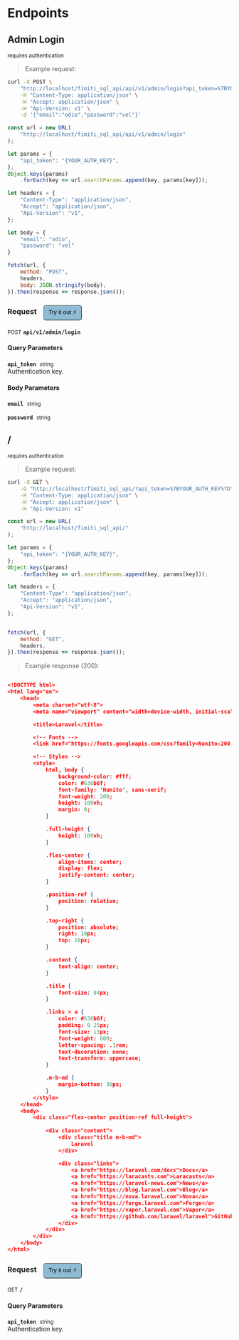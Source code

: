 # Endpoints


## Admin Login

<small class="badge badge-darkred">requires authentication</small>



> Example request:

```bash
curl -X POST \
    "http://localhost/fimiti_sql_api/api/v1/admin/login?api_token=%7BYOUR_AUTH_KEY%7D" \
    -H "Content-Type: application/json" \
    -H "Accept: application/json" \
    -H "Api-Version: v1" \
    -d '{"email":"odio","password":"vel"}'

```

```javascript
const url = new URL(
    "http://localhost/fimiti_sql_api/api/v1/admin/login"
);

let params = {
    "api_token": "{YOUR_AUTH_KEY}",
};
Object.keys(params)
    .forEach(key => url.searchParams.append(key, params[key]));

let headers = {
    "Content-Type": "application/json",
    "Accept": "application/json",
    "Api-Version": "v1",
};

let body = {
    "email": "odio",
    "password": "vel"
}

fetch(url, {
    method: "POST",
    headers,
    body: JSON.stringify(body),
}).then(response => response.json());
```


<div id="execution-results-POSTapi-v1-admin-login" hidden>
    <blockquote>Received response<span id="execution-response-status-POSTapi-v1-admin-login"></span>:</blockquote>
    <pre class="json"><code id="execution-response-content-POSTapi-v1-admin-login"></code></pre>
</div>
<div id="execution-error-POSTapi-v1-admin-login" hidden>
    <blockquote>Request failed with error:</blockquote>
    <pre><code id="execution-error-message-POSTapi-v1-admin-login"></code></pre>
</div>
<form id="form-POSTapi-v1-admin-login" data-method="POST" data-path="api/v1/admin/login" data-authed="1" data-hasfiles="0" data-headers='{"Content-Type":"application\/json","Accept":"application\/json","Api-Version":"v1"}' onsubmit="event.preventDefault(); executeTryOut('POSTapi-v1-admin-login', this);">
<h3>
    Request&nbsp;&nbsp;&nbsp;
        <button type="button" style="background-color: #8fbcd4; padding: 5px 10px; border-radius: 5px; border-width: thin;" id="btn-tryout-POSTapi-v1-admin-login" onclick="tryItOut('POSTapi-v1-admin-login');">Try it out ⚡</button>
    <button type="button" style="background-color: #c97a7e; padding: 5px 10px; border-radius: 5px; border-width: thin;" id="btn-canceltryout-POSTapi-v1-admin-login" onclick="cancelTryOut('POSTapi-v1-admin-login');" hidden>Cancel</button>&nbsp;&nbsp;
    <button type="submit" style="background-color: #6ac174; padding: 5px 10px; border-radius: 5px; border-width: thin;" id="btn-executetryout-POSTapi-v1-admin-login" hidden>Send Request 💥</button>
    </h3>
<p>
<small class="badge badge-black">POST</small>
 <b><code>api/v1/admin/login</code></b>
</p>
<h4 class="fancy-heading-panel"><b>Query Parameters</b></h4>
<p>
<b><code>api_token</code></b>&nbsp;&nbsp;<small>string</small>  &nbsp;
<input type="text" name="api_token" data-endpoint="POSTapi-v1-admin-login" data-component="query" required  hidden>
<br>
Authentication key.</p>
<h4 class="fancy-heading-panel"><b>Body Parameters</b></h4>
<p>
<b><code>email</code></b>&nbsp;&nbsp;<small>string</small>  &nbsp;
<input type="text" name="email" data-endpoint="POSTapi-v1-admin-login" data-component="body" required  hidden>
<br>
</p>
<p>
<b><code>password</code></b>&nbsp;&nbsp;<small>string</small>  &nbsp;
<input type="text" name="password" data-endpoint="POSTapi-v1-admin-login" data-component="body" required  hidden>
<br>
</p>

</form>


## /

<small class="badge badge-darkred">requires authentication</small>



> Example request:

```bash
curl -X GET \
    -G "http://localhost/fimiti_sql_api/?api_token=%7BYOUR_AUTH_KEY%7D" \
    -H "Content-Type: application/json" \
    -H "Accept: application/json" \
    -H "Api-Version: v1"
```

```javascript
const url = new URL(
    "http://localhost/fimiti_sql_api/"
);

let params = {
    "api_token": "{YOUR_AUTH_KEY}",
};
Object.keys(params)
    .forEach(key => url.searchParams.append(key, params[key]));

let headers = {
    "Content-Type": "application/json",
    "Accept": "application/json",
    "Api-Version": "v1",
};


fetch(url, {
    method: "GET",
    headers,
}).then(response => response.json());
```


> Example response (200):

```json

<!DOCTYPE html>
<html lang="en">
    <head>
        <meta charset="utf-8">
        <meta name="viewport" content="width=device-width, initial-scale=1">

        <title>Laravel</title>

        <!-- Fonts -->
        <link href="https://fonts.googleapis.com/css?family=Nunito:200,600" rel="stylesheet">

        <!-- Styles -->
        <style>
            html, body {
                background-color: #fff;
                color: #636b6f;
                font-family: 'Nunito', sans-serif;
                font-weight: 200;
                height: 100vh;
                margin: 0;
            }

            .full-height {
                height: 100vh;
            }

            .flex-center {
                align-items: center;
                display: flex;
                justify-content: center;
            }

            .position-ref {
                position: relative;
            }

            .top-right {
                position: absolute;
                right: 10px;
                top: 18px;
            }

            .content {
                text-align: center;
            }

            .title {
                font-size: 84px;
            }

            .links > a {
                color: #636b6f;
                padding: 0 25px;
                font-size: 13px;
                font-weight: 600;
                letter-spacing: .1rem;
                text-decoration: none;
                text-transform: uppercase;
            }

            .m-b-md {
                margin-bottom: 30px;
            }
        </style>
    </head>
    <body>
        <div class="flex-center position-ref full-height">
            
            <div class="content">
                <div class="title m-b-md">
                    Laravel
                </div>

                <div class="links">
                    <a href="https://laravel.com/docs">Docs</a>
                    <a href="https://laracasts.com">Laracasts</a>
                    <a href="https://laravel-news.com">News</a>
                    <a href="https://blog.laravel.com">Blog</a>
                    <a href="https://nova.laravel.com">Nova</a>
                    <a href="https://forge.laravel.com">Forge</a>
                    <a href="https://vapor.laravel.com">Vapor</a>
                    <a href="https://github.com/laravel/laravel">GitHub</a>
                </div>
            </div>
        </div>
    </body>
</html>

```
<div id="execution-results-GET-" hidden>
    <blockquote>Received response<span id="execution-response-status-GET-"></span>:</blockquote>
    <pre class="json"><code id="execution-response-content-GET-"></code></pre>
</div>
<div id="execution-error-GET-" hidden>
    <blockquote>Request failed with error:</blockquote>
    <pre><code id="execution-error-message-GET-"></code></pre>
</div>
<form id="form-GET-" data-method="GET" data-path="/" data-authed="1" data-hasfiles="0" data-headers='{"Content-Type":"application\/json","Accept":"application\/json","Api-Version":"v1"}' onsubmit="event.preventDefault(); executeTryOut('GET-', this);">
<h3>
    Request&nbsp;&nbsp;&nbsp;
        <button type="button" style="background-color: #8fbcd4; padding: 5px 10px; border-radius: 5px; border-width: thin;" id="btn-tryout-GET-" onclick="tryItOut('GET-');">Try it out ⚡</button>
    <button type="button" style="background-color: #c97a7e; padding: 5px 10px; border-radius: 5px; border-width: thin;" id="btn-canceltryout-GET-" onclick="cancelTryOut('GET-');" hidden>Cancel</button>&nbsp;&nbsp;
    <button type="submit" style="background-color: #6ac174; padding: 5px 10px; border-radius: 5px; border-width: thin;" id="btn-executetryout-GET-" hidden>Send Request 💥</button>
    </h3>
<p>
<small class="badge badge-green">GET</small>
 <b><code>/</code></b>
</p>
<h4 class="fancy-heading-panel"><b>Query Parameters</b></h4>
<p>
<b><code>api_token</code></b>&nbsp;&nbsp;<small>string</small>  &nbsp;
<input type="text" name="api_token" data-endpoint="GET-" data-component="query" required  hidden>
<br>
Authentication key.</p>
</form>



